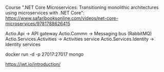 Course ".NET Core Microservices: Transitioning monolithic architectures using microservices with .NET Core": https://www.safaribooksonline.com/videos/net-core-microservices/9781788626415



Actio.Api -> API gateway
Actio.Commn -> Messaging bus (RabbitMQ)
Actio.Services.Activities -> Activities service
Actio.Services.Identity -> Identity services


docker run -d -p 27017:27017 mongo

https://jwt.io/introduction/